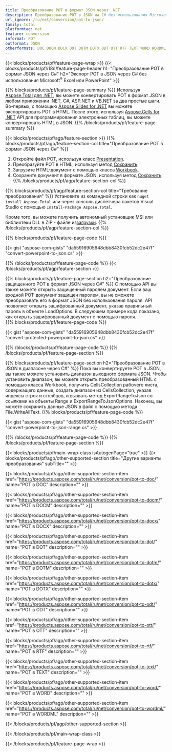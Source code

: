 ```yaml
---
title: Преобразование POT в формат JSON через .NET
description: Преобразование POT в JSON на C# без использования Microsoft Excel или Powerpoint
url_ignore: /ru/net/conversion/pot-to-json/
family: total
platformtag: net
feature: conversion
informat: POT
outformat: JSON
otherformats: DOC DOCM DOCX DOT DOTM DOTX ODT OTT RTF TEXT WORD WORDML
---
```

{{< blocks/products/pf/feature-page-wrap >}}
{{< blocks/products/pf/i18n/feature-page-header h1="Преобразование POT в формат JSON через С#" h2="Экспорт POT в JSON через C# без использования Microsoft<sup>&reg;</sup> Excel или PowerPoint" >}}

{{% blocks/products/pf/feature-page-summary %}}
Используя [Aspose.Total для .NET](https://products.aspose.com/total/net/), вы можете конвертировать POT в формат JSON в любом приложении .NET, C#, ASP.NET и VB.NET за два простые шаги. Во-первых, с помощью [Aspose.Slides for .NET](https://products.aspose.com/slides/net/) вы можете экспортировать POT в HTML. После этого, используя [Aspose.Cells for .NET](https://products.aspose.com/cells/net/) API для программирования электронных таблиц, вы можете конвертировать HTML в JSON.
{{% /blocks/products/pf/feature-page-summary  %}}

{{< blocks/products/pf/agp/feature-section >}}
{{% blocks/products/pf/agp/feature-section-col title="Преобразование POT в формат JSON через С#" %}}
1. Откройте файл POT, используя класс [Presentation](https://reference.aspose.com/slides/net/aspose.slides/presentation).
2. Преобразуйте POT в HTML, используя метод [Сохранить](https://reference.aspose.com/slides/net/aspose.slides.presentation/save/methods/5).
3. Загрузите HTML-документ с помощью класса [Workbook](https://reference.aspose.com/cells/net/aspose.cells/workbook).
4. Сохраните документ в формате JSON, используя метод [Сохранить](https://reference.aspose.com/cells/net/aspose.cells.workbook/save/methods/4).
{{% /blocks/products/pf/agp/feature-section-col %}}

{{% blocks/products/pf/agp/feature-section-col title="Требование преобразования" %}}
Установите из командной строки как ```nuget install Aspose.Total``` или через консоль диспетчера пакетов Visual Studio с помощью ```Install-Package Aspose.Total```.

Кроме того, вы можете получить автономный установщик MSI или библиотеки DLL в ZIP - файле из[загрузки](https://releases.aspose.comtotal/net).
{{% /blocks/products/pf/agp/feature-section-col %}}

{{% blocks/products/pf/feature-page-code %}}

{{< gist "aspose-com-gists" "da55916905648dbb8430fcb52dc2e47f" "convert-powerpoint-to-json.cs" >}}


{{% /blocks/products/pf/feature-page-code %}}
{{< /blocks/products/pf/agp/feature-section >}}

{{% blocks/products/pf/feature-page-section  h2="Преобразование защищенного POT в формат JSON через C#" %}}
С помощью API вы также можете открыть защищенный паролем документ. Если ваш входной POT-документ защищен паролем, вы не сможете преобразовать его в формат JSON без использования пароля. API позволяет открыть зашифрованный документ, указав правильный пароль в объекте LoadOptions. В следующем примере кода показано, как открыть зашифрованный документ с помощью пароля.  
{{% blocks/products/pf/feature-page-code %}}

{{< gist "aspose-com-gists" "da55916905648dbb8430fcb52dc2e47f" "convert-protected-powerpoint-to-json.cs" >}}

{{% /blocks/products/pf/feature-page-code  %}}
{{% /blocks/products/pf/feature-page-section %}}

{{% blocks/products/pf/feature-page-section  h2="Преобразование POT в JSON в диапазоне через C#" %}}
Пока вы конвертируете POT в JSON, вы также можете установить диапазон выходного формата JSON. Чтобы установить диапазон, вы можете открыть преобразованный HTML с помощью класса Workbook, получить CellsCollection рабочего листа, содержащего данные, создать диапазон из CellsCollection, указав индексы строк и столбцов, и вызвать метод ExportRangeToJson со ссылками на объекты Range и ExportRangeToJsonOptions. Наконец, вы можете сохранить данные JSON в файл с помощью метода File.WriteAllText. 
{{% blocks/products/pf/feature-page-code %}}

{{< gist "aspose-com-gists" "da55916905648dbb8430fcb52dc2e47f" "convert-powerpoint-to-json-range.cs" >}}

{{% /blocks/products/pf/feature-page-code  %}}
{{% /blocks/products/pf/feature-page-section %}}

{{< blocks/products/pf/main-wrap-class isAutogenPage="true" >}}
{{< blocks/products/pf/agp/other-supported-section title="Другие варианты преобразования" subTitle="" >}}

{{< blocks/products/pf/agp/other-supported-section-item href="https://products.aspose.com/total/ru/net/conversion/pot-to-doc/" name="POT в DOC" description="" >}}

{{< blocks/products/pf/agp/other-supported-section-item href="https://products.aspose.com/total/ru/net/conversion/pot-to-docm/" name="POT в DOCM" description="" >}}

{{< blocks/products/pf/agp/other-supported-section-item href="https://products.aspose.com/total/ru/net/conversion/pot-to-docx/" name="POT в DOCX" description="" >}}

{{< blocks/products/pf/agp/other-supported-section-item href="https://products.aspose.com/total/ru/net/conversion/pot-to-dot/" name="POT в DOT" description="" >}}

{{< blocks/products/pf/agp/other-supported-section-item href="https://products.aspose.com/total/ru/net/conversion/pot-to-dotm/" name="POT в DOTM" description="" >}}

{{< blocks/products/pf/agp/other-supported-section-item href="https://products.aspose.com/total/ru/net/conversion/pot-to-dotx/" name="POT в DOTX" description="" >}}

{{< blocks/products/pf/agp/other-supported-section-item href="https://products.aspose.com/total/ru/net/conversion/pot-to-odt/" name="POT в ODT" description="" >}}

{{< blocks/products/pf/agp/other-supported-section-item href="https://products.aspose.com/total/ru/net/conversion/pot-to-ott/" name="POT в OTT" description="" >}}

{{< blocks/products/pf/agp/other-supported-section-item href="https://products.aspose.com/total/ru/net/conversion/pot-to-rtf/" name="POT в RTF" description="" >}}

{{< blocks/products/pf/agp/other-supported-section-item href="https://products.aspose.com/total/ru/net/conversion/pot-to-text/" name="POT в TEXT" description="" >}}

{{< blocks/products/pf/agp/other-supported-section-item href="https://products.aspose.com/total/ru/net/conversion/pot-to-word/" name="POT в WORD" description="" >}}

{{< blocks/products/pf/agp/other-supported-section-item href="https://products.aspose.com/total/ru/net/conversion/pot-to-wordml/" name="POT в WORDML" description="" >}}



{{< /blocks/products/pf/agp/other-supported-section >}}

{{< /blocks/products/pf/main-wrap-class >}}

{{< /blocks/products/pf/feature-page-wrap >}}